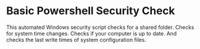 # Basic Powershell Security Check
 This automated Windows security script checks for a shared folder. Checks for system time changes. Checks if your computer is up to date. And checks the last write times of system configuration files.
